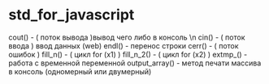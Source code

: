 # std_for_javascript
cout() - ( поток вывода )вывод чего либо в консоль \n
cin() - ( поток ввода ) ввод данных (web)
endl() - перенос строки
cerr() - ( поток ошибок )
fill_n() - ( цикл for (x1) ) 
fill_n_2() - ( цикл for (x2) )
extmp_() - работа с временной переменной 
output_array() - метод печати массива в консоль (одномерный или двумерный) 
